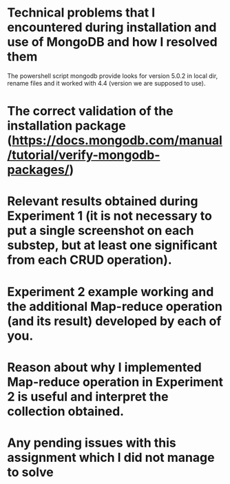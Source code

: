 # Technical problems that I encountered during installation and use of MongoDB and how I resolved them
The powershell script mongodb provide looks for version 5.0.2 in local dir, rename files and it worked with 4.4 (version we are supposed to use).

# The correct validation of the installation package (https://docs.mongodb.com/manual/tutorial/verify-mongodb-packages/)


# Relevant results obtained during Experiment 1 (it is not necessary to put a single screenshot on each substep, but at least one significant from each CRUD operation).


# Experiment 2 example working and the additional Map-reduce operation (and its result) developed by each of you.


# Reason about why I implemented Map-reduce operation in Experiment 2 is useful and interpret the collection obtained.


# Any pending issues with this assignment which I did not manage to solve

